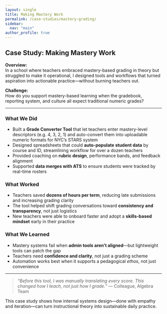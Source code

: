 ```yaml
---
layout: single
title: Making Mastery Work
permalink: /case-studies/mastery-grading/
sidebar:
  nav: "main"
author_profile: true
---
```


## Case Study: Making Mastery Work

**Overview:**  
In a school where teachers embraced mastery-based grading in theory but struggled to make it operational, I designed tools and workflows that turned aspiration into actionable practice—without burning teachers out.

**Challenge:**  
How do you support mastery-based learning when the gradebook, reporting system, and culture all expect traditional numeric grades?

---

### What We Did
- Built a **Grade Converter Tool** that let teachers enter mastery-level descriptors (e.g. 4, 3, 2, 1) and auto-convert them into uploadable numeric formats for NYC’s STARS system
- Designed spreadsheets that could **auto-populate student data** by course and ID, streamlining workflow for over a dozen teachers
- Provided coaching on **rubric design**, performance bands, and feedback alignment
- Supported **data merges with ATS** to ensure students were tracked by real-time rosters

### What Worked
- Teachers saved **dozens of hours per term**, reducing late submissions and increasing grading clarity
- The tool helped shift grading conversations toward **consistency and transparency**, not just logistics
- New teachers were able to onboard faster and adopt a **skills-based mindset** early in their practice

### What We Learned
- Mastery systems fail when **admin tools aren’t aligned**—but lightweight tools can patch the gap
- Teachers need **confidence and clarity**, not just a grading scheme
- Automation works best when it supports a pedagogical *ethos*, not just convenience

---

> _“Before this tool, I was manually translating every score. This changed how I teach, not just how I grade.”_ — Colleague, Algebra Team

This case study shows how internal systems design—done with empathy and iteration—can turn instructional theory into sustainable daily practice.
